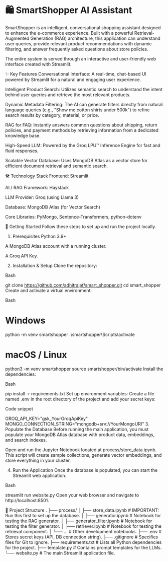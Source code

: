 # 🛍️ SmartShopper AI Assistant
SmartShopper is an intelligent, conversational shopping assistant designed to enhance the e-commerce experience. Built with a powerful Retrieval-Augmented Generation (RAG) architecture, this application can understand user queries, provide relevant product recommendations with dynamic filtering, and answer frequently asked questions about store policies.

The entire system is served through an interactive and user-friendly web interface created with Streamlit.

✨ Key Features
Conversational Interface: A real-time, chat-based UI powered by Streamlit for a natural and engaging user experience.

Intelligent Product Search: Utilizes semantic search to understand the intent behind user queries and retrieve the most relevant products.

Dynamic Metadata Filtering: The AI can generate filters directly from natural language queries (e.g., "Show me cotton shirts under 500k") to refine search results by category, material, or price.

RAG for FAQ: Instantly answers common questions about shipping, return policies, and payment methods by retrieving information from a dedicated knowledge base.

High-Speed LLM: Powered by the Groq LPU™ Inference Engine for fast and fluid responses.

Scalable Vector Database: Uses MongoDB Atlas as a vector store for efficient document retrieval and semantic search.

🛠️ Technology Stack
Frontend: Streamlit

AI / RAG Framework: Haystack

LLM Provider: Groq (using Llama 3)

Database: MongoDB Atlas (for Vector Search)

Core Libraries: PyMongo, Sentence-Transformers, python-dotenv

🚀 Getting Started
Follow these steps to set up and run the project locally.

1. Prerequisites
Python 3.9+

A MongoDB Atlas account with a running cluster.

A Groq API Key.

2. Installation & Setup
Clone the repository:

Bash

git clone https://github.com/adhitrajaf/smart_shopper.git
cd smart_shopper
Create and activate a virtual environment:

Bash

# Windows
python -m venv smartshopper
.\smartshopper\Scripts\activate

# macOS / Linux
python3 -m venv smartshopper
source smartshopper/bin/activate
Install the dependencies:

Bash

pip install -r requirements.txt
Set up environment variables:
Create a file named .env in the root directory of the project and add your secret keys:

Code snippet

GROQ_API_KEY="gsk_YourGroqApiKey"
MONGO_CONNECTION_STRING="mongodb+srv://YourMongoURI"
3. Populate the Database
Before running the main application, you must populate your MongoDB Atlas database with product data, embeddings, and search indexes.

Open and run the Jupyter Notebook located at process/store_data.ipynb. This script will create sample collections, generate vector embeddings, and store everything in your cluster.

4. Run the Application
Once the database is populated, you can start the Streamlit web application.

Bash

streamlit run website.py
Open your web browser and navigate to http://localhost:8501.

📁 Project Structure
.
├── process/
│   ├── store_data.ipynb          # IMPORTANT: Run this first to set up the database.
│   ├── generator.ipynb           # Notebook for testing the RAG generator.
│   ├── generator_filter.ipynb    # Notebook for testing the filter generator.
│   ├── retriever.ipynb           # Notebook for testing the retrieval component.
│   └── ...                       # Other development notebooks.
├── .env                          # Stores secret keys (API, DB connection string).
├── .gitignore                    # Specifies files for Git to ignore.
├── requirements.txt              # Lists all Python dependencies for the project.
├── template.py                   # Contains prompt templates for the LLMs.
└── website.py                    # The main Streamlit application file.
